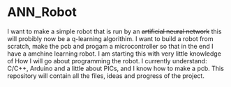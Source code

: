 # ANN_Robot
I want to make a simple robot that is run by an <strike>artificial neural network</strike> this will probibly now be a q-learning algorithim.
I want to build a robot from scratch, make the pcb and progam a microcontroller so that in the end I have a amchine learning robot.
I am starting this with very little knowledge of How I will go about programming the robot.
I currently understand: C/C++, Arduino and a little about PICs, and I know how to make a pcb.
This repository will contain all the files, ideas and progress of the project.
